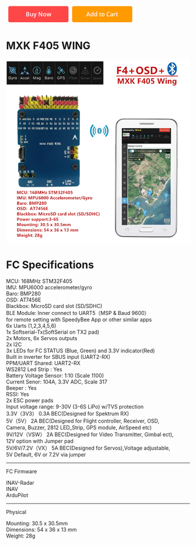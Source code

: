 [![]( https://github.com/SZ-MXK/MXK-F405-WING/blob/master/picture/buy.png)]( https://www.banggood.com/MXK-F405WING-STM32F405-Flight-Controller-Built-in-OSD-Support-bluetooth-For-RC-Airplane-Fixed-Wing-p-1534571.html?rmmds=search&cur_warehouse=CN)

MXK F405 WING
=====
![](https://github.com/SZ-MXK/MXK-F405-WING/blob/master/picture/1.jpg)

FC Specifications
=====

MCU: 168MHz STM32F405 <br>
IMU: MPU6000 accelerometer/gyro <br>
Baro: BMP280 <br>
OSD:  AT7456E <br>
Blackbox: MicroSD card slot (SD/SDHC) <br>
BLE Module: Inner connect to UART5（MSP & Baud 9600）<br>
for remote setting with SpeedyBee App or other similar apps <br>
6x Uarts (1,2,3,4,5,6) <br>
1x Softserial-Tx(SoftSerial on TX2 pad) <br>
2x Motors, 6x Servos outputs <br>
2x I2C <br>
3x LEDs for FC STATUS (Blue, Green) and 3.3V indicator(Red) <br>
Built in inverter for SBUS input (UART2-RX) <br>
PPM/UART Shared: UART2-RX <br>
WS2812 Led Strip : Yes <br>
Battery Voltage Sensor: 1:10 (Scale 1100) <br>
Current Senor: 104A,  3.3V ADC,  Scale 317 <br>
Beeper : Yes <br>
RSSI: Yes <br>
2x ESC power pads <br>
Input voltage range: 9-30V (3-6S LiPo) w/TVS protection <br>
3.3V（3V3） 0.3A BEC(Designed for Spektrum RX) <br>
5V（5V） 2A BEC(Designed for Flight controller, Receiver, OSD, <br>
Camera, Buzzer, 2812 LED_Strip, GPS module, AirSpeed etc) <br>
9V/12V（VSW） 2A BEC(Designed for Video Transmitter, Gimbal ect), <br>
12V option with Jumper pad <br>
5V/6V/7.2V（VX） 5A BEC(Designed for Servos),Voltage adjustable, <br>
5V Default, 6V or 7.2V via jumper <br>
- - -
FC Firmware <br>
 
INAV-Radar <br>
INAV <br>
ArduPilot <br>
- - - 
Physical <br>

Mounting: 30.5 x 30.5mm <br>
Dimensions: 54 x 36 x 13 mm <br>
Weight: 28g <br>
